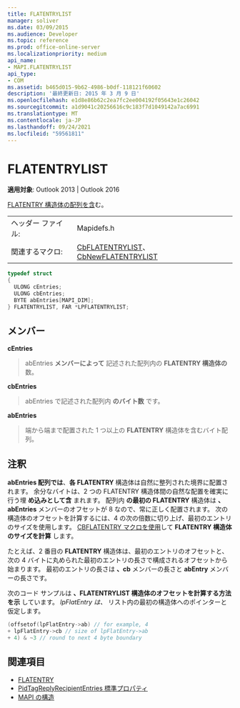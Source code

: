 ```yaml
---
title: FLATENTRYLIST
manager: soliver
ms.date: 03/09/2015
ms.audience: Developer
ms.topic: reference
ms.prod: office-online-server
ms.localizationpriority: medium
api_name:
- MAPI.FLATENTRYLIST
api_type:
- COM
ms.assetid: b465d015-9b62-4986-b0df-118121f60602
description: '最終更新日: 2015 年 3 月 9 日'
ms.openlocfilehash: e1d8e86b62c2ea7fc2ee004192f05643e1c26042
ms.sourcegitcommit: a1d9041c20256616c9c183f7d1049142a7ac6991
ms.translationtype: MT
ms.contentlocale: ja-JP
ms.lasthandoff: 09/24/2021
ms.locfileid: "59561811"
---
```

# <a name="flatentrylist"></a>FLATENTRYLIST

**適用対象**: Outlook 2013 | Outlook 2016 
  
[FLATENTRY 構造体の配列を含](flatentry.md)む。 
  
|||
|:-----|:-----|
|ヘッダー ファイル:  <br/> |Mapidefs.h  <br/> |
|関連するマクロ:  <br/> |[CbFLATENTRYLIST](cbflatentrylist.md)、 [CbNewFLATENTRYLIST](cbnewflatentrylist.md) <br/> |
   
```cpp
typedef struct
{
  ULONG cEntries;
  ULONG cbEntries;
  BYTE abEntries[MAPI_DIM];
} FLATENTRYLIST, FAR *LPFLATENTRYLIST;

```

## <a name="members"></a>メンバー

**cEntries**
  
> abEntries **メンバーによって** 記述された配列内の **FLATENTRY 構造体の** 数。 
    
**cbEntries**
  
> abEntries で記述された配列内 **のバイト数** です。 
    
**abEntries**
  
> 端から端まで配置された 1 つ以上の **FLATENTRY** 構造体を含むバイト配列。 
    
## <a name="remarks"></a>注釈

**abEntries 配列では**、**各 FLATENTRY** 構造体は自然に整列された境界に配置されます。 余分なバイトは、2 つの FLATENTRY 構造体間の自然な配置を確実に行う埋 **め込みとして含** まれます。 配列内 **の最初の FLATENTRY** 構造体は **、abEntries** メンバーのオフセットが 8 なので、常に正しく配置されます。 次の構造体のオフセットを計算するには、4 の次の倍数に切り上げ、最初のエントリのサイズを使用します。 [CBFLATENTRY マクロを使用](cbflatentry.md)して **FLATENTRY 構造体のサイズを計算** します。 
  
たとえば、2 番目の **FLATENTRY** 構造体は、最初のエントリのオフセットと、次の 4 バイトに丸められた最初のエントリの長さで構成されるオフセットから始まります。 最初のエントリの長さは **、cb** メンバーの長さと **abEntry** メンバーの長さです。 
  
次のコード サンプルは **、FLATENTRYLIST 構造体のオフセットを計算する方法を示** しています。 _lpFlatEntry は、_ リスト内の最初の構造体へのポインターと仮定します。 
  
```cpp
(offsetof(lpFlatEntry->ab) // for example, 4
+ lpFlatEntry->cb // size of lpFlatEntry->ab 
+ 4) & ~3 // round to next 4 byte boundary
```

## <a name="see-also"></a>関連項目

- [FLATENTRY](flatentry.md)
- [PidTagReplyRecipientEntries 標準プロパティ](pidtagreplyrecipiententries-canonical-property.md)
- [MAPI の構造](mapi-structures.md)

